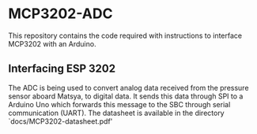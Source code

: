 # MCP3202-ADC
This repository contains the code required with instructions to interface MCP3202 with an Arduino.

## Interfacing ESP 3202 
The ADC is being used to convert analog data received from the pressure sensor aboard Matsya, to digital data. It sends this data through SPI 
to a Arduino Uno which forwards this message to the SBC through serial communication (UART). The datasheet is available in the directory `docs/MCP3202-datasheet.pdf'
